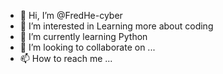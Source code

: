 - 👋 Hi, I’m @FredHe-cyber
- 👀 I’m interested in Learning more about coding 
- 🌱 I’m currently learning Python
- 💞️ I’m looking to collaborate on ...
- 📫 How to reach me ...

<!---
FredHe-cyber/FredHe-cyber is a ✨ special ✨ repository because its `README.md` (this file) appears on your GitHub profile.
You can click the Preview link to take a look at your changes.
--->
